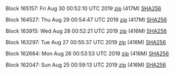 Block 165157: Fri Aug 30 00:52:10 UTC 2019 [zip](https://dash-bootstrap.ams3.digitaloceanspaces.com/testnet/2019-08-30/bootstrap.dat.zip) (417M) [SHA256](https://dash-bootstrap.ams3.digitaloceanspaces.com/testnet/2019-08-30/sha256.txt)

Block 164527: Thu Aug 29 00:54:47 UTC 2019 [zip](https://dash-bootstrap.ams3.digitaloceanspaces.com/testnet/2019-08-29/bootstrap.dat.zip) (417M) [SHA256](https://dash-bootstrap.ams3.digitaloceanspaces.com/testnet/2019-08-29/sha256.txt)

Block 163915: Wed Aug 28 00:52:21 UTC 2019 [zip](https://dash-bootstrap.ams3.digitaloceanspaces.com/testnet/2019-08-28/bootstrap.dat.zip) (416M) [SHA256](https://dash-bootstrap.ams3.digitaloceanspaces.com/testnet/2019-08-28/sha256.txt)

Block 163297: Tue Aug 27 00:55:37 UTC 2019 [zip](https://dash-bootstrap.ams3.digitaloceanspaces.com/testnet/2019-08-27/bootstrap.dat.zip) (416M) [SHA256](https://dash-bootstrap.ams3.digitaloceanspaces.com/testnet/2019-08-27/sha256.txt)

Block 162664: Mon Aug 26 00:53:53 UTC 2019 [zip](https://dash-bootstrap.ams3.digitaloceanspaces.com/testnet/2019-08-26/bootstrap.dat.zip) (416M) [SHA256](https://dash-bootstrap.ams3.digitaloceanspaces.com/testnet/2019-08-26/sha256.txt)

Block 162047: Sun Aug 25 00:59:13 UTC 2019 [zip](https://dash-bootstrap.ams3.digitaloceanspaces.com/testnet/2019-08-25/bootstrap.dat.zip) (416M) [SHA256](https://dash-bootstrap.ams3.digitaloceanspaces.com/testnet/2019-08-25/sha256.txt)
